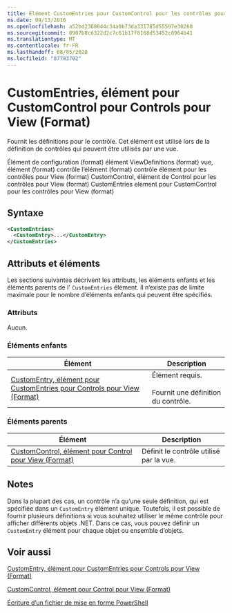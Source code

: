 ```yaml
---
title: Élément CustomEntries pour CustomControl pour les contrôles pour View (format) | Microsoft Docs
ms.date: 09/13/2016
ms.openlocfilehash: a52bd2368044c34a0b73da331785d55597e30260
ms.sourcegitcommit: 0907b8c6322d2c7c61b17f8168d53452c8964b41
ms.translationtype: MT
ms.contentlocale: fr-FR
ms.lasthandoff: 08/05/2020
ms.locfileid: "87783702"
---
```

# <a name="customentries-element-for-customcontrol-for-controls-for-view-format"></a>CustomEntries, élément pour CustomControl pour Controls pour View (Format)

Fournit les définitions pour le contrôle. Cet élément est utilisé lors de la définition de contrôles qui peuvent être utilisés par une vue.

Élément de configuration (format) élément ViewDefinitions (format) vue, élément (format) contrôle l’élément (format) contrôle élément pour les contrôles pour View (format) CustomControl, élément de Control pour les contrôles pour View (format) CustomEntries element pour CustomControl pour les contrôles pour View (format)

## <a name="syntax"></a>Syntaxe

```xml
<CustomEntries>
  <CustomEntry>...</CustomEntry>
</CustomEntries>
```

## <a name="attributes-and-elements"></a>Attributs et éléments

Les sections suivantes décrivent les attributs, les éléments enfants et les éléments parents de l' `CustomEntries` élément. Il n’existe pas de limite maximale pour le nombre d’éléments enfants qui peuvent être spécifiés.

### <a name="attributes"></a>Attributs

Aucun.

### <a name="child-elements"></a>Éléments enfants

|Élément|Description|
|-------------|-----------------|
|[CustomEntry, élément pour CustomEntries pour Controls pour View (Format)](./customentry-element-for-customentries-for-controls-for-view-format.md)|Élément requis.<br /><br /> Fournit une définition du contrôle.|

### <a name="parent-elements"></a>Éléments parents

|Élément|Description|
|-------------|-----------------|
|[CustomControl, élément pour Control pour View (Format)](./customcontrol-element-for-control-for-controls-for-view-format.md)|Définit le contrôle utilisé par la vue.|

## <a name="remarks"></a>Notes

Dans la plupart des cas, un contrôle n’a qu’une seule définition, qui est spécifiée dans un `CustomEntry` élément unique. Toutefois, il est possible de fournir plusieurs définitions si vous souhaitez utiliser le même contrôle pour afficher différents objets .NET. Dans ce cas, vous pouvez définir un `CustomEntry` élément pour chaque objet ou ensemble d’objets.

## <a name="see-also"></a>Voir aussi

[CustomEntry, élément pour CustomEntries pour Controls pour View (Format)](./customentry-element-for-customentries-for-controls-for-view-format.md)

[CustomControl, élément pour Control pour View (Format)](./customcontrol-element-for-control-for-controls-for-view-format.md)

[Écriture d’un fichier de mise en forme PowerShell](./writing-a-powershell-formatting-file.md)
